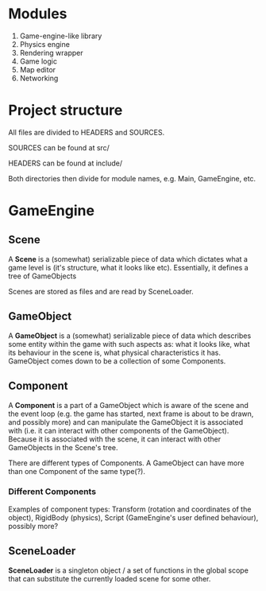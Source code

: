 # Modules

1. Game-engine-like library 
2. Physics engine
3. Rendering wrapper
4. Game logic
5. Map editor
6. Networking

# Project structure

All files are divided to HEADERS and SOURCES.

SOURCES can be found at src/

HEADERS can be found at include/

Both directories then divide for module names, e.g. Main, GameEngine, etc.


# GameEngine

## Scene

A **Scene** is a (somewhat) serializable piece of data which dictates what a game level is (it's structure,
what it looks like etc). Essentially, it defines a tree of GameObjects

Scenes are stored as files and are read by SceneLoader.


## GameObject

A **GameObject** is a (somewhat) serializable piece of data which describes some entity within the game with such aspects
as: what it looks like, what its behaviour in the scene is, what physical characteristics it has.
GameObject comes down to be a collection of some Components.

## Component
A **Component** is a part of a GameObject which is aware of the scene and the event loop (e.g. the game has started, 
next frame is about to be drawn, and possibly more) and can manipulate the GameObject it is associated with (i.e. 
it can interact with other components of the GameObject). Because it is associated with the scene, it can interact with
other GameObjects in the Scene's tree.

There are different types of Components. A GameObject can have more than one Component of the same type(?).

### Different Components

Examples of component types: Transform (rotation and coordinates of the object), RigidBody (physics),
Script (GameEngine's user defined behaviour), possibly more?

## SceneLoader

**SceneLoader** is a singleton object / a set of functions in the global scope that can substitute the currently
loaded scene for some other.





